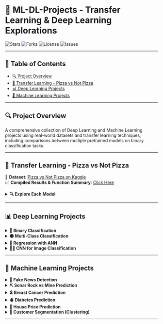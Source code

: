 # 🍕 ML-DL-Projects - Transfer Learning & Deep Learning Explorations

![Stars](https://img.shields.io/github/stars/KARTIKPARATKAR/ML-DL-Projects?style=social)
![Forks](https://img.shields.io/github/forks/KARTIKPARATKAR/ML-DL-Projects?style=social)
![License](https://img.shields.io/github/license/KARTIKPARATKAR/ML-DL-Projects)
![Issues](https://img.shields.io/github/issues/KARTIKPARATKAR/ML-DL-Projects)

---

<!-- Optional fancy banner -->
<!-- ![Banner](banner-image-url-here) -->

## 📌 Table of Contents

- [🔍 Project Overview](#project-overview)
- [📂 Transfer Learning - Pizza vs Not Pizza](#transfer-learning---pizza-vs-not-pizza)
- [📊 Deep Learning Projects](#deep-learning-projects)
- [🧠 Machine Learning Projects](#machine-learning-projects)

---

## 🔍 Project Overview

A comprehensive collection of Deep Learning and Machine Learning projects using real-world datasets and transfer learning techniques, including comparisons between multiple pretrained models on binary classification tasks.

---

## 🍕 Transfer Learning - Pizza vs Not Pizza

📁 **Dataset**: [Pizza vs Not Pizza on Kaggle](https://www.kaggle.com/datasets/carlosrunner/pizza-not-pizza/data)  
📈 **Compiled Results & Function Summary**: [Click Here](https://1drv.ms/w/c/41d64490aa8f23a6/ESWLXPBK6k1Bpl-5Eqoz58MBxss3dPPTOTrV4pjyCZgMdA?e=vjo3J6)

<details>
<summary><strong>🔍 Explore Each Model</strong></summary>

- 🔸 [Transfer Learning with VGG16](https://www.kaggle.com/code/kartikparatkar/pizza-vs-not-pizza-transfer-learning-vgg16)  
- 🔸 [Transfer Learning with InceptionV3](https://www.kaggle.com/code/kartikparatkar/pizza-vs-not-pizza-transfer-learning-inceptionv3)  
- 🔸 [Transfer Learning with MobileNetV2](https://www.kaggle.com/code/kartikparatkar/pizza-vs-notpizzausingtransferlearning-mobilenetv2)  
- 🔸 [Transfer Learning with EfficientNetB0](https://www.kaggle.com/code/kartikparatkar/pizza-vs-not-pizza-efficientnetb0)  
- 🔸 [Transfer Learning with EfficientNetB4](https://www.kaggle.com/code/kartikparatkar/pizzavsnotpizzausingefficientnetb4)  

</details>

---

## 📊 Deep Learning Projects

<details>
<summary><strong>🔵 Binary Classification</strong></summary>

- [Customer Churn Prediction Using ANN](https://github.com/KARTIKPARATKAR/DEEP-LEARNING-WORK/blob/main/CustomerChurnPredictionUsingANN.ipynb)  

</details>

<details>
<summary><strong>🟢 Multi-Class Classification</strong></summary>

- [Handwritten Digit Recognition (MNIST)](https://github.com/KARTIKPARATKAR/DEEP-LEARNING-WORK/blob/main/MNIST_classification.ipynb)

</details>

<details>
<summary><strong>🔴 Regression with ANN</strong></summary>

- [Neural Network for Regression](https://github.com/KARTIKPARATKAR/DEEP-LEARNING-WORK/blob/main/ANN_For__Regression_Problem.ipynb)

</details>

<details>
<summary><strong>🐶🐱 CNN for Image Classification</strong></summary>

- [Dog vs. Cat Classification](https://github.com/KARTIKPARATKAR/DEEP-LEARNING-WORK/blob/main/Dog_VS_Cat_Classification_Using_CNN.ipynb)  
- [Alt. CNN Classifier for Dog vs. Cat](https://github.com/KARTIKPARATKAR/DEEP-LEARNING-WORK/blob/main/DeepCNNImageClassifier_WithAnyImageipynb.ipynb)

</details>

---

## 🧠 Machine Learning Projects

<details>
<summary><strong>📑 Fake News Detection</strong></summary>

- [Logistic Regression Model](https://github.com/KARTIKPARATKAR/Fake-News-Detection-Using-Machine-Learning/blob/main/Project_Fake_News_Detection_.ipynb)

</details>

<details>
<summary><strong>⛏️ Sonar Rock vs Mine Prediction</strong></summary>

- [Logistic Regression Model](https://github.com/KARTIKPARATKAR/SONAR-Rock-VS-Mine-Prediction-Using-Machine-Learning)

</details>

<details>
<summary><strong>🎗️ Breast Cancer Prediction</strong></summary>

- [Complete Notebook](https://github.com/KARTIKPARATKAR/MACHINE-LEARNING-WORK/blob/main/BreastCancerClassificationUsingLR_SVM_DT_RF.ipynb)  
- [Model Accuracy Comparisons](https://github.com/KARTIKPARATKAR/MACHINE-LEARNING-WORK/blob/main/BreastCancerPrediction.txt)

</details>

<details>
<summary><strong>🩸 Diabetes Prediction</strong></summary>

- [Support Vector Machine Model](https://github.com/KARTIKPARATKAR/MACHINE-LEARNING-WORK/blob/main/DiabetesPrediction.ipynb)

</details>

<details>
<summary><strong>🏡 House Price Prediction</strong></summary>

- [Full Notebook](https://github.com/KARTIKPARATKAR/MACHINE-LEARNING-WORK/blob/main/HousePricePredictionUsingRegression.ipynb)  
- [Model Evaluation](https://github.com/KARTIKPARATKAR/MACHINE-LEARNING-WORK/blob/main/BostonHousingFinalModelSelection.txt)

</details>

<details>
<summary><strong>👥 Customer Segmentation (Clustering)</strong></summary>

- [Notebook](https://github.com/KARTIKPARATKAR/MACHINE-LEARNING-WORK/blob/main/CustomerSegmentationUsingClustering.ipynb)

</details>

---

